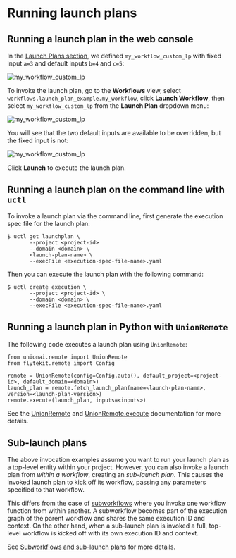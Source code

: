 # Running launch plans

## Running a launch plan in the web console

In the [Launch Plans section](index), we defined `my_workflow_custom_lp` with fixed input `a=3` and default inputs `b=4` and `c=5`:

![my_workflow_custom_lp](/_static/images/concepts-launch-plans-4.png)

To invoke the launch plan, go to the **Workflows** view, select `workflows.launch_plan_example.my_workflow`, click **Launch Workflow**, then select `my_workflow_custom_lp` from the **Launch Plan** dropdown menu:

![my_workflow_custom_lp](/_static/images/concepts-launch-plans-5.png)

You will see that the two default inputs are available to be overridden, but the fixed input is not:

![my_workflow_custom_lp](/_static/images/concepts-launch-plans-6.png)

Click **Launch** to execute the launch plan.

## Running a launch plan on the command line with `uctl`

To invoke a launch plan via the command line, first generate the execution spec file for the launch plan:

```{code-block} shell
$ uctl get launchplan \
       --project <project-id>
       --domain <domain> \
       <launch-plan-name> \
       --execFile <execution-spec-file-name>.yaml
```

Then you can execute the launch plan with the following command:

```{code-block} shell
$ uctl create execution \
       --project <project-id> \
       --domain <domain> \
       --execFile <execution-spec-file-name>.yaml
```

<!-- TODO add back when uctl reference exists
See the [`uctl` reference]() for more details.
-->

## Running a launch plan in Python with `UnionRemote`

The following code executes a launch plan using `UnionRemote`:

```{code-block} python
from unionai.remote import UnionRemote
from flytekit.remote import Config

remote = UnionRemote(config=Config.auto(), default_project=<project-id>, default_domain=<domain>)
launch_plan = remote.fetch_launch_plan(name=<launch-plan-name>, version=<launch-plan-version>)
remote.execute(launch_plan, inputs=<inputs>)
```

See the [UnionRemote](../../development-cycle/unionremote) and [UnionRemote.execute](../../development-cycle/unionremote.md#executing-entities) documentation for more details.

## Sub-launch plans

The above invocation examples assume you want to run your launch plan as a top-level entity within your project.
However, you can also invoke a launch plan from *within a workflow*, creating an *sub-launch plan*.
This causes the invoked launch plan to kick off its workflow, passing any parameters specified to that workflow.

This differs from the case of [subworkflows](../workflows/subworkflows-and-sub-launch-plans) where you invoke one workflow function from within another.
A subworkflow becomes part of the execution graph of the parent workflow and shares the same execution ID and context.
On the other hand, when a sub-launch plan is invoked a full, top-level workflow is kicked off with its own execution ID and context.

See [Subworkflows and sub-launch plans](../workflows/subworkflows-and-sub-launch-plans) for more details.
